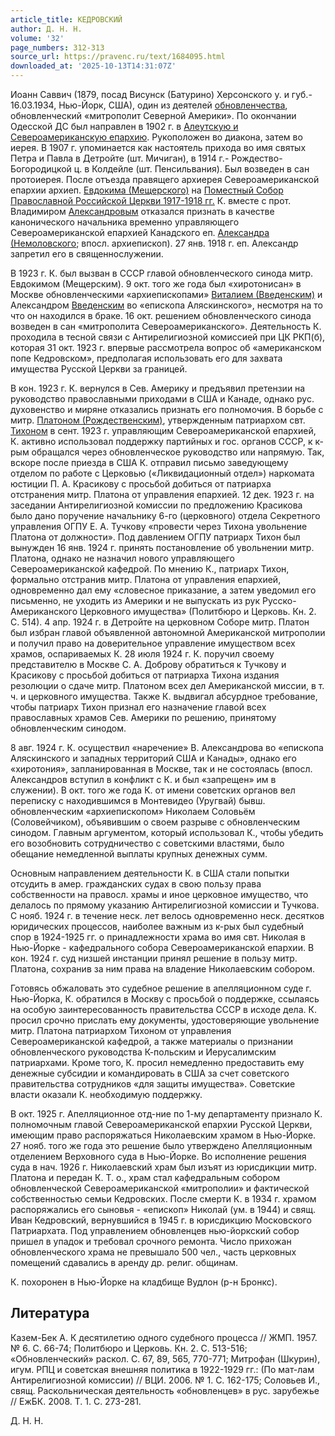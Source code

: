 ```yaml
---
article_title: КЕДРОВСКИЙ
author: Д. Н. Н.
volume: '32'
page_numbers: 312-313
source_url: https://pravenc.ru/text/1684095.html
downloaded_at: '2025-10-13T14:31:07Z'
---
```


Иоанн Саввич (1879, посад Висунск (Батурино) Херсонского у. и губ.- 16.03.1934, Нью-Йорк, США), один из деятелей [обновленчества](https://pravenc.ru/text/обновленчество.html), обновленческий «митрополит Северной Америки». По окончании Одесской ДС был направлен в 1902 г. в [Алеутскую и Североамериканскую епархию](<https://pravenc.ru/text/Алеутскую и Североамериканскую епархию.html>). Рукоположен во диакона, затем во иерея. В 1907 г. упоминается как настоятель прихода во имя святых Петра и Павла в Детройте (шт. Мичиган), в 1914 г.- Рождество-Богородицкой ц. в Колдейле (шт. Пенсильвания). Был возведен в сан протоиерея. После отъезда правящего архиерея Североамериканской епархии архиеп. [Евдокима (Мещерского)](https://pravenc.ru/text/Евдоким.html) на [Поместный Собор Православной Российской Церкви 1917-1918 гг.](<https://pravenc.ru/text/Поместный Собор Православной Российской Церкви 1917-1918 гг .html>) К. вместе с прот. Владимиром [Александровым](https://pravenc.ru/text/Александровым.html) отказался признать в качестве канонического начальника временно управляющего Североамериканской епархией Канадского еп. [Александра (Немоловского](<https://pravenc.ru/text/Александра (Немоловского.html>); впосл. архиепископ). 27 янв. 1918 г. еп. Александр запретил его в священнослужении.

В 1923 г. К. был вызван в СССР главой обновленческого синода митр. Евдокимом (Мещерским). 9 окт. того же года был «хиротонисан» в Москве обновленческими «архиепископами» [Виталием (Введенским)](<https://pravenc.ru/text/Виталием (Введенским).html>) и Александром [Введенским](https://pravenc.ru/text/Введенским.html) во «епископа Аляскинского», несмотря на то что он находился в браке. 16 окт. решением обновленческого синода возведен в сан «митрополита Североамериканского». Деятельность К. проходила в тесной связи с Антирелигиозной комиссией при ЦК РКП(б), которая 31 окт. 1923 г. впервые рассмотрела вопрос об «американском попе Кедровском», предполагая использовать его для захвата имущества Русской Церкви за границей.

В кон. 1923 г. К. вернулся в Сев. Америку и предъявил претензии на руководство православными приходами в США и Канаде, однако рус. духовенство и миряне отказались признать его полномочия. В борьбе с митр. [Платоном (Рождественским)](<https://pravenc.ru/text/Платоном (Рождественским).html>), утвержденным патриархом свт. [Тихоном](https://pravenc.ru/text/Тихон.html) в сент. 1923 г. управляющим Североамериканской епархией, К. активно использовал поддержку партийных и гос. органов СССР, к к-рым обращался через обновленческое руководство или напрямую. Так, вскоре после приезда в США К. отправил письмо заведующему отделом по работе с Церковью («Ликвидационный отдел») наркомата юстиции П. А. Красикову с просьбой добиться от патриарха отстранения митр. Платона от управления епархией. 12 дек. 1923 г. на заседании Антирелигиозной комиссии по предложению Красикова было дано поручение начальнику 6-го (церковного) отдела Секретного управления ОГПУ Е. А. Тучкову «провести через Тихона увольнение Платона от должности». Под давлением ОГПУ патриарх Тихон был вынужден 16 янв. 1924 г. принять постановление об увольнении митр. Платона, однако не назначил нового управляющего Североамериканской кафедрой. По мнению К., патриарх Тихон, формально отстранив митр. Платона от управления епархией, одновременно дал ему «словесное приказание, а затем уведомил его письменно, не уходить из Америки и не выпускать из рук Русско-Американского Церковного имущества» (Политбюро и Церковь. Кн. 2. С. 514). 4 апр. 1924 г. в Детройте на церковном Соборе митр. Платон был избран главой объявленной автономной Американской митрополии и получил право на доверительное управление имуществом всех храмов, оспариваемых К. 28 июля 1924 г. К. поручил своему представителю в Москве С. А. Доброву обратиться к Тучкову и Красикову с просьбой добиться от патриарха Тихона издания резолюции о сдаче митр. Платоном всех дел Американской миссии, в т. ч. и церковного имущества. Также К. выдвигал абсурдное требование, чтобы патриарх Тихон признал его назначение главой всех православных храмов Сев. Америки по решению, принятому обновленческим синодом.

8 авг. 1924 г. К. осуществил «наречение» В. Александрова во «епископа Аляскинского и западных территорий США и Канады», однако его «хиротония», запланированная в Москве, так и не состоялась (впосл. Александров вступил в конфликт с К. и был «запрещен» им в служении). В окт. того же года К. от имени советских органов вел переписку с находившимся в Монтевидео (Уругвай) бывш. обновленческим «архиепископом» Николаем Соловьём (Соловейчиком), объявившим о своем разрыве с обновленческим синодом. Главным аргументом, который использовал К., чтобы убедить его возобновить сотрудничество с советскими властями, было обещание немедленной выплаты крупных денежных сумм.

Основным направлением деятельности К. в США стали попытки отсудить в амер. гражданских судах в свою пользу права собственности на правосл. храмы и иное церковное имущество, что делалось по прямому указанию Антирелигиозной комиссии и Тучкова. С нояб. 1924 г. в течение неск. лет велось одновременно неск. десятков юридических процессов, наиболее важным из к-рых был судебный спор в 1924-1925 гг. о принадлежности храма во имя свт. Николая в Нью-Йорке - кафедрального собора Североамериканской епархии. В кон. 1924 г. суд низшей инстанции принял решение в пользу митр. Платона, сохранив за ним права на владение Николаевским собором.

Готовясь обжаловать это судебное решение в апелляционном суде г. Нью-Йорка, К. обратился в Москву с просьбой о поддержке, ссылаясь на особую заинтересованность правительства СССР в исходе дела. К. просил срочно прислать ему документы, удостоверяющие увольнение митр. Платона патриархом Тихоном от управления Североамериканской кафедрой, а также материалы о признании обновленческого руководства К-польским и Иерусалимским патриархами. Кроме того, К. просил немедленно предоставить ему денежные субсидии и командировать в США за счет советского правительства сотрудников «для защиты имущества». Советские власти оказали К. необходимую поддержку.

В окт. 1925 г. Апелляционное отд-ние по 1-му департаменту признало К. полномочным главой Североамериканской епархии Русской Церкви, имеющим право распоряжаться Николаевским храмом в Нью-Йорке. 27 нояб. того же года это решение было утверждено Апелляционным отделением Верховного суда в Нью-Йорке. Во исполнение решения суда в нач. 1926 г. Николаевский храм был изъят из юрисдикции митр. Платона и передан К. Т. о., храм стал кафедральным собором обновленческой Североамериканской «митрополии» и фактической собственностью семьи Кедровских. После смерти К. в 1934 г. храмом распоряжались его сыновья - «епископ» Николай (ум. в 1944) и свящ. Иван Кедровский, вернувшийся в 1945 г. в юрисдикцию Московского Патриархата. Под управлением обновленцев нью-йоркский собор пришел в упадок и требовал срочного ремонта. Число прихожан обновленческого храма не превышало 500 чел., часть церковных помещений сдавались в аренду др. религ. общинам.

К. похоронен в Нью-Йорке на кладбище Вудлон (р-н Бронкс).

## Литература

Казем-Бек А. К десятилетию одного судебного процесса // ЖМП. 1957. № 6. С. 66-74; Политбюро и Церковь. Кн. 2. С. 513-516; «Обновленческий» раскол. С. 67, 89, 565, 770-771; Митрофан (Шкурин), игум. РПЦ и советская внешняя политика в 1922-1929 гг.: (По мат-лам Антирелигиозной комиссии) // ВЦИ. 2006. № 1. С. 162-175; Соловьев И., свящ. Раскольническая деятельность «обновленцев» в рус. зарубежье // ЕжБК. 2008. Т. 1. С. 273-281.

Д. Н. Н.
